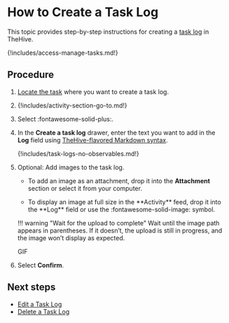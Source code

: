 # How to Create a Task Log

This topic provides step-by-step instructions for creating a [task log](about-task-logs.md) in TheHive.

{!includes/access-manage-tasks.md!}

<h2>Procedure</h2>

1. [Locate the task](../tasks/search-for-tasks/find-a-task.md) where you want to create a task log.

2. {!includes/activity-section-go-to.md!}

3. Select :fontawesome-solid-plus:.

4. In the **Create a task log** drawer, enter the text you want to add in the **Log** field using [TheHive-flavored Markdown syntax](../../thehive-flavored-markdown.md).

    {!includes/task-logs-no-observables.md!}

5. Optional: Add images to the task log.

    * To add an image as an attachment, drop it into the **Attachment** section or select it from your computer.

    * <!-- md:version 5.5 --> To display an image at full size in the **Activity** feed, drop it into the **Log** field or use the :fontawesome-solid-image: symbol.

    !!! warning "Wait for the upload to complete"
        Wait until the image path appears in parentheses. If it doesn’t, the upload is still in progress, and the image won’t display as expected.

      GIF

6. Select **Confirm**.

<h2>Next steps</h2>

* [Edit a Task Log](edit-a-task-log.md)
* [Delete a Task Log](delete-a-task-log.md)